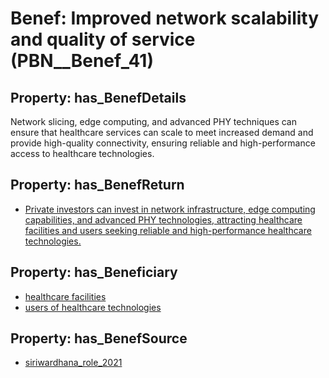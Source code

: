 # Benef: __Improved network scalability and quality of service__ (PBN__Benef_41)

## Property: has_BenefDetails

Network slicing, edge computing, and advanced PHY techniques can ensure that healthcare services can scale to meet increased demand and provide high-quality connectivity, ensuring reliable and high-performance access to healthcare technologies.

## Property: has_BenefReturn

* [Private investors can invest in network infrastructure, edge computing capabilities, and advanced PHY technologies, attracting healthcare facilities and users seeking reliable and high-performance healthcare technologies.](../BenefReturn/PBN__BenefReturn_41)

## Property: has_Beneficiary

* [healthcare facilities](../Stakeholder/PBN__Stakeholder_33)
* [users of healthcare technologies](../Stakeholder/PBN__Stakeholder_36)

## Property: has_BenefSource

* [siriwardhana_role_2021](../Article/PBN__Article_9)

